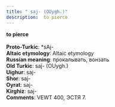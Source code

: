```yaml
---
title: " saj- (OUygh.)"
description:  to pierce
---
```

<strong> to pierce</strong><br><br>
<strong>Proto-Turkic</strong>:  *sAj-<br>
<strong>Altaic etymology</strong>:  Altaic etymology<br>
<strong>Russian meaning</strong>:  прокалывать, вонзать<br>
<strong>Old Turkic</strong>:  saj- (OUygh.)<br>
<strong>Uighur</strong>:  saj-<br>
<strong>Shor</strong>:  saj-<br>
<strong>Oyrat</strong>:  saj-<br>
<strong>Kirghiz</strong>:  saj-<br>
<strong>Comments</strong>:  VEWT 400, ЭСТЯ 7.<br>



